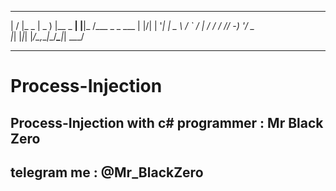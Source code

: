 __  __       ___ _         _    ____            
 |  \/  |_ _  | _ ) |__ _ __| |__|_  /___ _ _ ___ 
 | |\/| | '_| | _ \ / _` / _| / / / // -_) '_/ _ \
 |_|  |_|_|   |___/_\__,_\__|_\_\/___\___|_| \___/
                                                  
-----------------------------------
# Process-Injection
Process-Injection with c# 
programmer : Mr Black Zero
---------
telegram me : @Mr_BlackZero
--------
